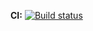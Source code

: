 __CI:__ [![Build status](https://ci.appveyor.com/api/projects/status/p4ystejbuaj6xb3q?svg=true)](https://ci.appveyor.com/project/Votgosh/selenide)
